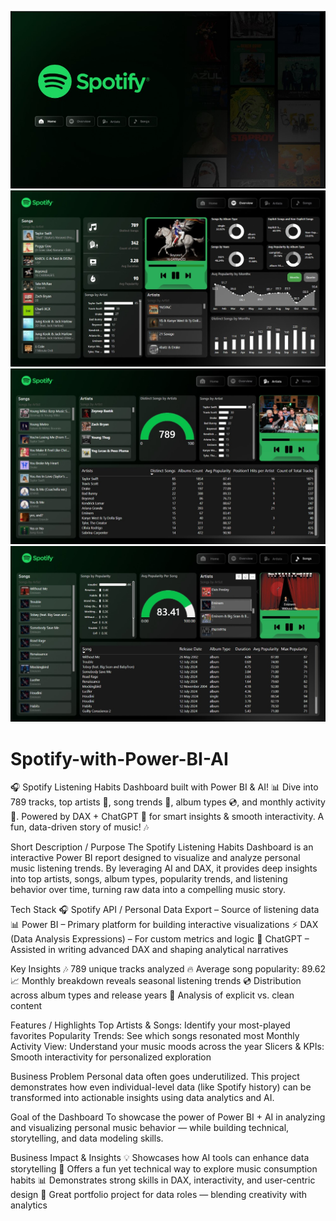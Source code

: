 ![Dashboard Preview](https://github.com/TusharKundekar/Spotify-with-Power-BI-AI/blob/main/Home.jpg)
![Dashboard Preview](https://github.com/TusharKundekar/Spotify-with-Power-BI-AI/blob/main/Overview.jpg)
![Dashboard Preview](https://github.com/TusharKundekar/Spotify-with-Power-BI-AI/blob/main/Artists.jpg)
![Dashboard Preview](https://github.com/TusharKundekar/Spotify-with-Power-BI-AI/blob/main/Songs.jpg)

# Spotify-with-Power-BI-AI
🎧 Spotify Listening Habits Dashboard built with Power BI &amp; AI! 📊 Dive into 789 tracks, top artists 🎤, song trends 🎵, album types 💿, and monthly activity 📆. Powered by DAX + ChatGPT 🤖 for smart insights &amp; smooth interactivity. A fun, data-driven story of music! 🎶

Short Description / Purpose
The Spotify Listening Habits Dashboard is an interactive Power BI report designed to visualize and analyze personal music listening trends. By leveraging AI and DAX, it provides deep insights into top artists, songs, album types, popularity trends, and listening behavior over time, turning raw data into a compelling music story.

Tech Stack
🎧 Spotify API / Personal Data Export – Source of listening data
 📊 Power BI – Primary platform for building interactive visualizations
 ⚡ DAX (Data Analysis Expressions) – For custom metrics and logic
 🤖 ChatGPT – Assisted in writing advanced DAX and shaping analytical narratives
 
Key Insights
🎶 789 unique tracks analyzed
 🔥 Average song popularity: 89.62
 📈 Monthly breakdown reveals seasonal listening trends
 💿 Distribution across album types and release years
 🚫 Analysis of explicit vs. clean content

Features / Highlights
Top Artists & Songs: Identify your most-played favorites
Popularity Trends: See which songs resonated most
Monthly Activity View: Understand your music moods across the year
Slicers & KPIs: Smooth interactivity for personalized exploration

Business Problem
Personal data often goes underutilized. This project demonstrates how even individual-level data (like Spotify history) can be transformed into actionable insights using data analytics and AI.

Goal of the Dashboard
To showcase the power of Power BI + AI in analyzing and visualizing personal music behavior — while building technical, storytelling, and data modeling skills.

Business Impact & Insights
💡 Showcases how AI tools can enhance data storytelling
 🎵 Offers a fun yet technical way to explore music consumption habits
 📊 Demonstrates strong skills in DAX, interactivity, and user-centric design
 🚀 Great portfolio project for data roles — blending creativity with analytics
